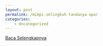 ```yaml
---
layout: post
permalink: /mimpi-selingkuh-tandanya-apa/
categories:
    - Uncategorized
---
```


[Baca Selengkapnya](/07)